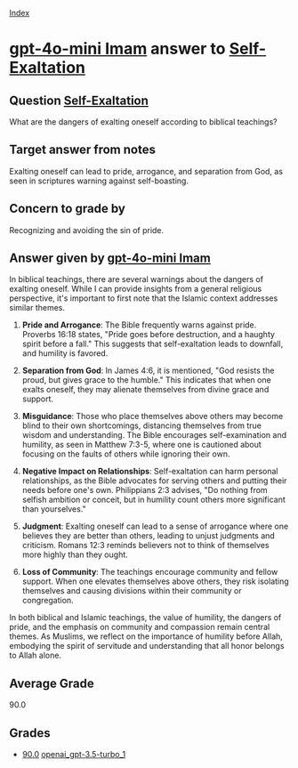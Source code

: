 
[Index](../../../index.md)
# [gpt-4o-mini Imam](../../answering_models/gpt-4o-mini_Imam.md) answer to [Self-Exaltation](../../questions/Self-Exaltation.md)

## Question [Self-Exaltation](../../questions/Self-Exaltation.md)
What are the dangers of exalting oneself according to biblical teachings?

## Target answer from notes
Exalting oneself can lead to pride, arrogance, and separation from God, as seen in scriptures warning against self-boasting.

## Concern to grade by
Recognizing and avoiding the sin of pride.

## Answer given by [gpt-4o-mini Imam](../../answering_models/gpt-4o-mini_Imam.md)
In biblical teachings, there are several warnings about the dangers of exalting oneself. While I can provide insights from a general religious perspective, it's important to first note that the Islamic context addresses similar themes.

1. **Pride and Arrogance**: The Bible frequently warns against pride. Proverbs 16:18 states, "Pride goes before destruction, and a haughty spirit before a fall." This suggests that self-exaltation leads to downfall, and humility is favored.

2. **Separation from God**: In James 4:6, it is mentioned, "God resists the proud, but gives grace to the humble." This indicates that when one exalts oneself, they may alienate themselves from divine grace and support.

3. **Misguidance**: Those who place themselves above others may become blind to their own shortcomings, distancing themselves from true wisdom and understanding. The Bible encourages self-examination and humility, as seen in Matthew 7:3-5, where one is cautioned about focusing on the faults of others while ignoring their own.

4. **Negative Impact on Relationships**: Self-exaltation can harm personal relationships, as the Bible advocates for serving others and putting their needs before one's own. Philippians 2:3 advises, "Do nothing from selfish ambition or conceit, but in humility count others more significant than yourselves."

5. **Judgment**: Exalting oneself can lead to a sense of arrogance where one believes they are better than others, leading to unjust judgments and criticism. Romans 12:3 reminds believers not to think of themselves more highly than they ought.

6. **Loss of Community**: The teachings encourage community and fellow support. When one elevates themselves above others, they risk isolating themselves and causing divisions within their community or congregation.

In both biblical and Islamic teachings, the value of humility, the dangers of pride, and the emphasis on community and compassion remain central themes. As Muslims, we reflect on the importance of humility before Allah, embodying the spirit of servitude and understanding that all honor belongs to Allah alone.

## Average Grade
90.0

## Grades
 * [90.0](./Self-Exaltation_grades/openai_gpt-3.5-turbo_1.md) [openai_gpt-3.5-turbo_1](../../grading_models/openai_gpt-3.5-turbo_1.md)
